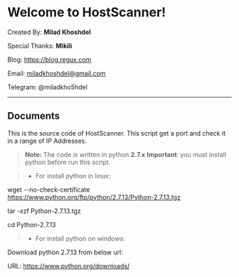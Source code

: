 Welcome to HostScanner!
===================

Created By: **Milad Khoshdel**

Special Thanks:  **Mikili**

Blog: https://blog.regux.com

Email: miladkhoshdel@gmail.com

Telegram: @miladkho5hdel 


----------

Documents
-------------

This is the source code of HostScanner. This script get a port and check it in a range of IP Addresses.

> **Note:**
The code is written in python **2.7.x**
**Important**: you must install python before run this script.

> - For install python in linux:

wget --no-check-certificate https://www.python.org/ftp/python/2.7.13/Python-2.7.13.tgz

tar -xzf Python-2.7.13.tgz  

cd Python-2.7.13

> - For install python on windows:

Download python 2.7.13 from below url:

URL: https://www.python.org/downloads/

